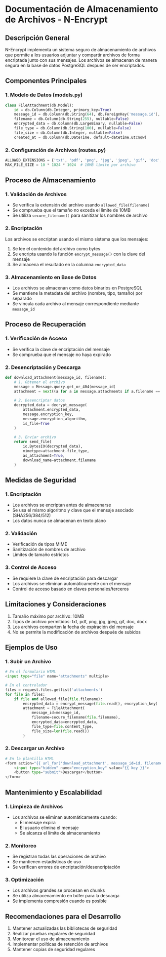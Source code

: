 # Documentación de Almacenamiento de Archivos - N-Encrypt

## Descripción General
N-Encrypt implementa un sistema seguro de almacenamiento de archivos que permite a los usuarios adjuntar y compartir archivos de forma encriptada junto con sus mensajes. Los archivos se almacenan de manera segura en la base de datos PostgreSQL después de ser encriptados.

## Componentes Principales

### 1. Modelo de Datos (models.py)
```python
class FileAttachment(db.Model):
    id = db.Column(db.Integer, primary_key=True)
    message_id = db.Column(db.String(64), db.ForeignKey('message.id'), nullable=False)
    filename = db.Column(db.String(255), nullable=False)
    encrypted_data = db.Column(db.LargeBinary, nullable=False)
    file_type = db.Column(db.String(100), nullable=False)
    file_size = db.Column(db.Integer, nullable=False)
    created_at = db.Column(db.DateTime, default=datetime.utcnow)
```

### 2. Configuración de Archivos (routes.py)
```python
ALLOWED_EXTENSIONS = {'txt', 'pdf', 'png', 'jpg', 'jpeg', 'gif', 'doc', 'docx'}
MAX_FILE_SIZE = 10 * 1024 * 1024  # 10MB límite por archivo
```

## Proceso de Almacenamiento

### 1. Validación de Archivos
- Se verifica la extensión del archivo usando `allowed_file(filename)`
- Se comprueba que el tamaño no exceda el límite de 10MB
- Se utiliza `secure_filename()` para sanitizar los nombres de archivo

### 2. Encriptación
Los archivos se encriptan usando el mismo sistema que los mensajes:
1. Se lee el contenido del archivo como bytes
2. Se encripta usando la función `encrypt_message()` con la clave del mensaje
3. Se almacena el resultado en la columna `encrypted_data`

### 3. Almacenamiento en Base de Datos
- Los archivos se almacenan como datos binarios en PostgreSQL
- Se mantiene la metadata del archivo (nombre, tipo, tamaño) por separado
- Se vincula cada archivo al mensaje correspondiente mediante `message_id`

## Proceso de Recuperación

### 1. Verificación de Acceso
- Se verifica la clave de encriptación del mensaje
- Se comprueba que el mensaje no haya expirado

### 2. Desencriptación y Descarga
```python
def download_attachment(message_id, filename):
    # 1. Obtener el archivo
    message = Message.query.get_or_404(message_id)
    attachment = next((a for a in message.attachments if a.filename == filename), None)
    
    # 2. Desencriptar datos
    decrypted_data = decrypt_message(
        attachment.encrypted_data,
        message.encryption_key,
        message.encryption_algorithm,
        is_file=True
    )
    
    # 3. Enviar archivo
    return send_file(
        io.BytesIO(decrypted_data),
        mimetype=attachment.file_type,
        as_attachment=True,
        download_name=attachment.filename
    )
```

## Medidas de Seguridad

### 1. Encriptación
- Los archivos se encriptan antes de almacenarse
- Se usa el mismo algoritmo y clave que el mensaje asociado (SHA256/384/512)
- Los datos nunca se almacenan en texto plano

### 2. Validación
- Verificación de tipos MIME
- Sanitización de nombres de archivo
- Límites de tamaño estrictos

### 3. Control de Acceso
- Se requiere la clave de encriptación para descargar
- Los archivos se eliminan automáticamente con el mensaje
- Control de acceso basado en claves personales/terceros

## Limitaciones y Consideraciones
1. Tamaño máximo por archivo: 10MB
2. Tipos de archivo permitidos: txt, pdf, png, jpg, jpeg, gif, doc, docx
3. Los archivos comparten la fecha de expiración del mensaje
4. No se permite la modificación de archivos después de subidos

## Ejemplos de Uso

### 1. Subir un Archivo
```python
# En el formulario HTML
<input type="file" name="attachments" multiple>

# En el controlador
files = request.files.getlist('attachments')
for file in files:
    if file and allowed_file(file.filename):
        encrypted_data = encrypt_message(file.read(), encryption_key)
        attachment = FileAttachment(
            message_id=message_id,
            filename=secure_filename(file.filename),
            encrypted_data=encrypted_data,
            file_type=file.content_type,
            file_size=len(file.read())
        )
```

### 2. Descargar un Archivo
```python
# En la plantilla HTML
<form action="{{ url_for('download_attachment', message_id=id, filename=file) }}" method="post">
    <input type="hidden" name="encryption_key" value="{{ key }}">
    <button type="submit">Descargar</button>
</form>
```

## Mantenimiento y Escalabilidad

### 1. Limpieza de Archivos
- Los archivos se eliminan automáticamente cuando:
  * El mensaje expira
  * El usuario elimina el mensaje
  * Se alcanza el límite de almacenamiento

### 2. Monitoreo
- Se registran todas las operaciones de archivo
- Se mantienen estadísticas de uso
- Se verifican errores de encriptación/desencriptación

### 3. Optimización
- Los archivos grandes se procesan en chunks
- Se utiliza almacenamiento en búfer para la descarga
- Se implementa compresión cuando es posible

## Recomendaciones para el Desarrollo
1. Mantener actualizadas las bibliotecas de seguridad
2. Realizar pruebas regulares de seguridad
3. Monitorear el uso de almacenamiento
4. Implementar políticas de retención de archivos
5. Mantener copias de seguridad regulares
